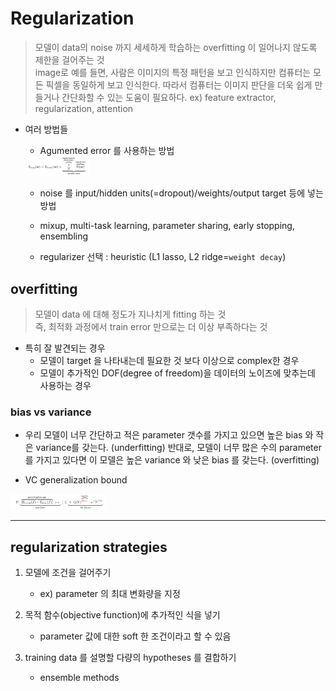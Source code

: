 # Regularization
> 모델이 data의 noise 까지 세세하게 학습하는 overfitting 이 일어나지 않도록 제한을 걸어주는 것 <br>
> image로 예를 들면, 사람은 이미지의 특정 패턴을 보고 인식하지만 컴퓨터는 모든 픽셀을 동일하게 보고 인식한다. 따라서 컴퓨터는 이미지 판단을 더욱 쉽게 만들거나 간단화할 수 있는 도움이 필요하다. ex) feature extractor, regularization, attention

- 여러 방법들
    - Agumented error 를 사용하는 방법 <br>
    <img src="..\images\argument_error.jpeg" alt="alexnet" style="zoom:10%;" />

    - noise 를 input/hidden units(=dropout)/weights/output target 등에 넣는 방법

    - mixup, multi-task learning, parameter sharing, early stopping, ensembling

    - regularizer 선택 : heuristic (L1 lasso, L2 ridge=`weight decay`)


## overfitting

> 모델이 data 에 대해 정도가 지나치게 fitting 하는 것 <br>
> 즉, 최적화 과정에서 train error 만으로는 더 이상 부족하다는 것

- 특히 잘 발견되는 경우
    - 모델이 target 을 나타내는데 필요한 것 보다 이상으로 complex한 경우
    - 모델이 추가적인 DOF(degree of freedom)을 데이터의 노이즈에 맞추는데 사용하는 경우

### bias vs variance

- 우리 모델이 너무 간단하고 적은 parameter 갯수를 가지고 있으면 높은 bias 와 작은 variance를 갖는다. (underfitting) 반대로, 모델이 너무 많은 수의 parameter를 가지고 있다면 이 모델은 높은 variance 와 낮은 bias 를 갖는다. (overfitting)

- VC generalization bound
<img src="..\images\vc_generalization_bound.jpeg" alt="alexnet" style="zoom:15%;" />

---

## regularization strategies

1. 모델에 조건을 걸어주기
    - ex) parameter 의 최대 변화량을 지정

2. 목적 함수(objective function)에 추가적인 식을 넣기
    -  parameter 값에 대한 soft 한 조건이라고 할 수 있음

3. training data 를 설명할 다량의 hypotheses 를 결합하기
    - ensemble methods